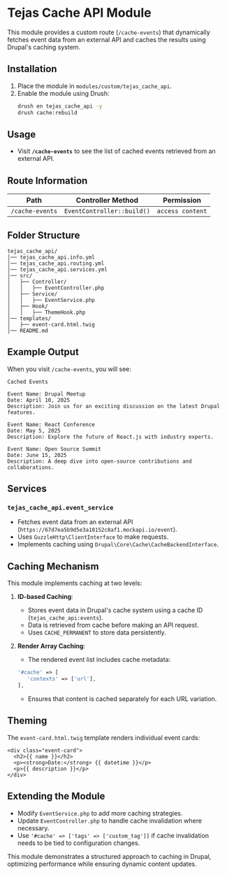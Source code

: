 # Tejas Cache API Module

This module provides a custom route (`/cache-events`) that dynamically fetches event data from an external API and caches the results using Drupal's caching system.

## Installation

1. Place the module in `modules/custom/tejas_cache_api`.
2. Enable the module using Drush:
   ```sh
   drush en tejas_cache_api -y
   drush cache:rebuild
   ```

## Usage

- Visit **`/cache-events`** to see the list of cached events retrieved from an external API.

## Route Information

| Path           | Controller Method            | Permission       |
|---------------|----------------------------|-----------------|
| `/cache-events` | `EventController::build()` | `access content` |

## Folder Structure

```
tejas_cache_api/
│── tejas_cache_api.info.yml
│── tejas_cache_api.routing.yml
│── tejas_cache_api.services.yml
│── src/
│   ├── Controller/
│   │   ├── EventController.php
│   ├── Service/
│   │   ├── EventService.php
│   ├── Hook/
│   │   ├── ThemeHook.php
│── templates/
│   ├── event-card.html.twig
│── README.md
```

## Example Output

When you visit `/cache-events`, you will see:

```
Cached Events

Event Name: Drupal Meetup
Date: April 10, 2025
Description: Join us for an exciting discussion on the latest Drupal features.

Event Name: React Conference
Date: May 5, 2025
Description: Explore the future of React.js with industry experts.

Event Name: Open Source Summit
Date: June 15, 2025
Description: A deep dive into open-source contributions and collaborations.
```

## Services

### `tejas_cache_api.event_service`
- Fetches event data from an external API (`https://67d7ea5b9d5e3a10152c8af1.mockapi.io/event`).
- Uses `GuzzleHttp\ClientInterface` to make requests.
- Implements caching using `Drupal\Core\Cache\CacheBackendInterface`.

## Caching Mechanism

This module implements caching at two levels:

1. **ID-based Caching**:
   - Stores event data in Drupal's cache system using a cache ID (`tejas_cache_api:events`).
   - Data is retrieved from cache before making an API request.
   - Uses `CACHE_PERMANENT` to store data persistently.

2. **Render Array Caching**:
   - The rendered event list includes cache metadata:
   ```php
   '#cache' => [
      'contexts' => ['url'],
   ],
   ```
   - Ensures that content is cached separately for each URL variation.

## Theming

The `event-card.html.twig` template renders individual event cards:

```twig
<div class="event-card">
  <h2>{{ name }}</h2>
  <p><strong>Date:</strong> {{ datetime }}</p>
  <p>{{ description }}</p>
</div>
```

## Extending the Module

- Modify `EventService.php` to add more caching strategies.
- Update `EventController.php` to handle cache invalidation where necessary.
- Use `'#cache' => ['tags' => ['custom_tag']]` if cache invalidation needs to be tied to configuration changes.

This module demonstrates a structured approach to caching in Drupal, optimizing performance while ensuring dynamic content updates.

